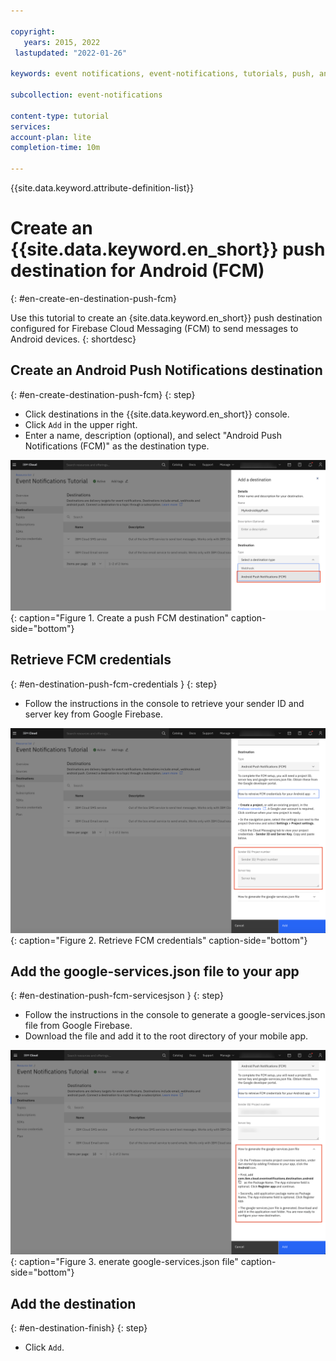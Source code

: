 ```yaml
---

copyright:
   years: 2015, 2022
 lastupdated: "2022-01-26"

keywords: event notifications, event-notifications, tutorials, push, android, firebase, fcm

subcollection: event-notifications

content-type: tutorial
services:
account-plan: lite
completion-time: 10m

---
```


{{site.data.keyword.attribute-definition-list}}

# Create an {{site.data.keyword.en_short}} push destination for Android (FCM)
{: #en-create-en-destination-push-fcm}

Use this tutorial to create an {site.data.keyword.en_short}} push destination configured for Firebase Cloud Messaging (FCM) to send messages to Android devices.
{: shortdesc}

## Create an Android Push Notifications destination
{: #en-create-destination-push-fcm}
{: step}

- Click destinations in the {{site.data.keyword.en_short}} console.
- Click `Add` in the upper right.
- Enter a name, description (optional), and select "Android Push Notifications (FCM)" as the destination type. 

![Create a push FCM destination](images/en-tut-dest-push-fcm1.png "Create a push FCM destination"){: caption="Figure 1. Create a push FCM destination" caption-side="bottom"}

 
## Retrieve FCM credentials
{: #en-destination-push-fcm-credentials }
{: step}

- Follow the instructions in the console to retrieve your sender ID and server key from Google Firebase.

![Retrieve FCM credentials](images/en-tut-dest-push-fcm2.png "Retrieve FCM credentials"){: caption="Figure 2. Retrieve FCM credentials" caption-side="bottom"}

## Add the google-services.json file to your app
{: #en-destination-push-fcm-servicesjson }
{: step}

- Follow the instructions in the console to generate a google-services.json file from Google Firebase.
- Download the file and add it to the root directory of your mobile app.

![enerate google-services.json file](images/en-tut-dest-push-fcm3.png "Generate google-services.json file"){: caption="Figure 3. enerate google-services.json file" caption-side="bottom"}

## Add the destination
{: #en-destination-finish}
{: step}

- Click `Add`.
